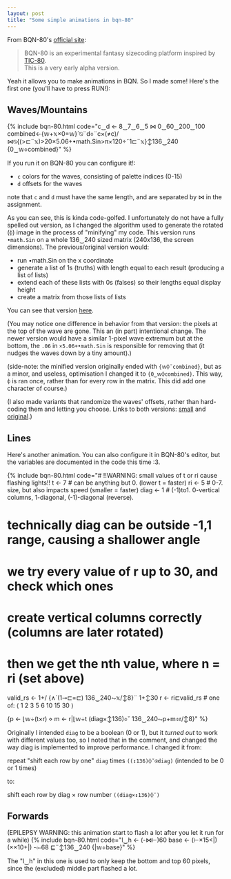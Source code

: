 ```yaml
---
layout: post
title: "Some simple animations in bqn-80"
---
```


From BQN-80's [official site](https://dancek.github.io/bqn-80/):
> BQN-80 is an experimental fantasy sizecoding platform inspired by [TIC-80](https://tic80.com/). \
> This is a very early alpha version. 

Yeah it allows you to make animations in BQN. So I made some!
Here's the first one (you'll have to press RUN!):

## Waves/Mountains

{% include bqn-80.html code="c‿d ← 8‿7‿6‿5 ⋈ 0‿60‿200‿100
combined←{𝕨+𝕩×0=𝕨}´⍉¨d⌽¨c×(≠c)/⋈⍉{(>⊏¨𝕩)>20×5.06+•math.Sin>π×120÷˜1⊏¨𝕩}↕136‿240
{0‿𝕨⌽combined}" %}

If you run it on BQN-80 <!-- editor mention ---> you can configure it!:

- `c` colors for the waves, consisting of palette indices (0-15)
- `d` offsets for the waves

note that `c` and `d` must have the same length, and are separated by ⋈ in the assignment.

As you can see, this is kinda code-golfed.
I unfortunately do not have a fully spelled out version, as I changed the algorithm used to generate the rotated (`⌽`) image in the process of "minifying" my code.
This version runs `•math.Sin` on a whole 136‿240 sized matrix (240x136, the screen dimensions). The previous/original version would:

- run •math.Sin on the x coordinate
- generate a list of 1s (truths) with length equal to each result (producing a list of lists)
- extend each of these lists with 0s (falses) so their lengths equal display height
- create a matrix from those lists of lists

You can see that version [here](https://dancek.github.io/bqn-80/#c=YyDihpAgOOKAvzfigL824oC/NQpkIOKGkCAw4oC/NjDigL8yMDDigL8xMDAKd2F2ZSDihpAg4oyKKDIww5cyK+KAom1hdGguU2luIM+Aw5cxMjDDt8uc4oaVMjQwKQpEcmF3V2F2ZSDihpAge+KNiT4o4p+oMeKfqeKKuCgvy5wpwqjwnZWpKSDCq8KoIDzLmOKNiTEzNuKAvyjiiaDwnZWpKeKlijB9CmN3YXZlcyDihpAgY8OXKOKJoGMpL+KLiCDijYlEcmF3V2F2ZSB3YXZlCmNvbWJpbmVkIOKGkCB78J2VqCvwnZWpw5cwPfCdlah9wrQg4o2JwqggKGQpIOKMvcKoIGN3YXZlcwp78J2VqCDijL3LmCBjb21iaW5lZH0=).

(You may notice one difference in behavior from that version: the pixels at the top of the wave are gone.
This an (in part) intentional change.
The newer version would have a similar 1-pixel wave extremum but at the bottom, the `.06` in `×5.06+•math.Sin` is responsible for removing that (it nudges the waves down by a tiny amount).)

(side-note: the minified version originally ended with `{𝕨⌽˘combined}`, but as a minor, and useless, optimisation I changed it to `{0‿𝕨⌽combined}`. This way, `⌽` is ran once, rather than for every row in the matrix.
This did add one character of course.)

(I also made variants that randomize the waves' offsets, rather than hard-coding them and letting you choose. Links to both versions: [small](https://dancek.github.io/bqn-80/#c=Y+KGkDjigL834oC/NuKAvzUKZOKGkCjiiaBjKeKAonJhbmQuUmFuZ2UgMjQwCmNvbWJpbmVk4oaQe/Cdlagr8J2VqcOXMD3wnZWofcK04o2Jwqhk4oy9wqhjw5co4omgYykv4ouI4o2Jeyg+4oqPwqjwnZWpKT4yMMOXNS4wNivigKJtYXRoLlNpbj7PgMOXMTIww7fLnDHiio/CqPCdlal94oaVMTM24oC/MjQwCnsw4oC/8J2VqOKMvWNvbWJpbmVkfQ==) and [original](https://dancek.github.io/bqn-80/#c=YyDihpAgOOKAvzfigL824oC/NQpkIOKGkCAo4omgYykg4oCicmFuZC5SYW5nZSAyNDAKd2F2ZSDihpAg4oyKKDIww5cyK+KAom1hdGguU2luIM+Aw5cxMjDDt8uc4oaVMjQwKQpEcmF3V2F2ZSDihpAge+KNiT4o4p+oMeKfqeKKuCgvy5wpwqjwnZWpKSDCq8KoIDzLmOKNiTEzNuKAvyjiiaDwnZWpKeKlijB9CmN3YXZlcyDihpAgY8OXKOKJoGMpL+KLiCDijYlEcmF3V2F2ZSB3YXZlCmNvbWJpbmVkIOKGkCB78J2VqCvwnZWpw5cwPfCdlah9wrQg4o2JwqggKGQpIOKMvcKoIGN3YXZlcwp78J2VqCDijL3LmCBjb21iaW5lZH0=).)

<!-- writeup more here -->

## Lines

Here's another animation.
You can also configure it in BQN-80's editor, <!-- editor mention --> but the variables are documented in the code this time :3.

{% include bqn-80.html code="# !!WARNING: small values of t or ri cause flashing lights!!
t ← 7 # can be anything but 0. (lower t = faster)
ri ← 5 # 0-7. size, but also impacts speed (smaller = faster)
diag ← 1 # (-1)to1. 0-vertical columns, 1-diagonal, (-1)-diagonal (reverse).
# technically diag can be outside -1,1 range, causing a shallower angle

# we try every value of r up to 30, and check which ones
# create vertical columns correctly (columns are later rotated)
# then we get the nth value, where n = ri (set above)
valid_rs ← 1+/ {∧´(1⊸⊏=⊏) 136‿240⥊𝕩/↕8}¨ 1+↕30
r ← ri⊏valid_rs # one of: ⟨ 1 2 3 5 6 10 15 30 ⟩

{p ← ⌊𝕨÷(t×r) ⋄ m ← r|⌊𝕨÷t
(diag×↕136)⌽˘ 136‿240⥊p+m⌽r/↕8}" %}

Originally I intended `diag` to be a boolean (0 or 1), but it *turned out* to work with different values too, so I noted that in the comment, and changed the way diag is implemented to improve performance. I changed it from:

  repeat "shift each row by one" `diag` times `((↕136)⌽˘⍟diag)`
  (intended to be 0 or 1 times)
 
to:

  shift each row by diag × row number `((diag×↕136)⌽˘)`

## Forwards

(EPILEPSY WARNING: this animation start to flash a lot after you let it run for a while)
{% include bqn-80.html code="l‿h ← (-⋈⊢)60
base ← (⊢×15<|) (××10+|) -⟜68 ⊑¨↕136‿240
{|𝕨÷base}" %}

The "l‿h" in this one is used to only keep the bottom and top 60 pixels, since the (excluded) middle part flashed a lot.

<script src="assets/bqn-80-embed/bqn.js"></script>
<script src="assets/bqn-80-embed/bqn-80.js"></script>